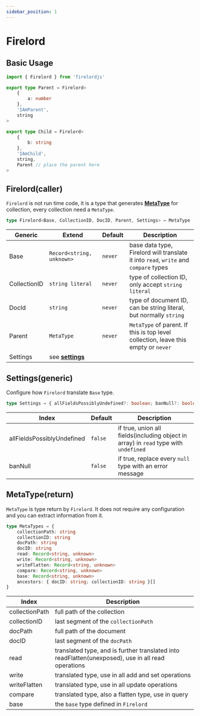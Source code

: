 ```yaml
---
sidebar_position: 1
---
```


# Firelord

## Basic Usage

```ts
import { Firelord } from 'firelordjs'

export type Parent = Firelord<
	{
		a: number
	},
	'IAmParent',
	string
>

export type Child = Firelord<
	{
		b: string
	},
	'IAmChild',
	string,
	Parent // place the parent here
>
```

## Firelord(caller)

`Firelord` is not run time code, it is a type that generates **[MetaType](#metatypeoutput)** for collection, every collection need a `MetaType`.

```ts
type Firelord<Base, CollectionID, DocID, Parent, Settings> = MetaType
```

| Generic      | Extend                            | Default | Description                                                                         |
| ------------ | --------------------------------- | ------- | ----------------------------------------------------------------------------------- |
| Base         | `Record<string, unknown>`         | `never` | base data type, Firelord will translate it into `read`, `write` and `compare` types |
| CollectionID | `string literal`                  | `never` | type of collection ID, only accept `string literal`                                 |
| DocId        | `string`                          | `never` | type of document ID, can be string literal, but normally `string`                   |
| Parent       | `MetaType`                        | `never` | `MetaType` of parent. If this is top level collection, leave this empty or `never`  |
| Settings     | see **[settings](#settingsargs)** |

## Settings(generic)

Configure how `Firelord` translate `Base` type.

```ts
type Settings = { allFieldsPossiblyUndefined?: boolean; banNull?: boolean }
```

| Index                      | Default | Description                                                                          |
| -------------------------- | ------- | ------------------------------------------------------------------------------------ |
| allFieldsPossiblyUndefined | `false` | if true, union all fields(including object in array) in `read` type with `undefined` |
| banNull                    | `false` | if true, replace every `null` type with an error message                             |

## MetaType(return)

`MetaType` is type return by `Firelord`. It does not require any configuration and you can extract information from it.

```ts
type MetaTypes = {
	collectionPath: string
	collectionID: string
	docPath: string
	docID: string
	read: Record<string, unknown>
	write: Record<string, unknown>
	writeFlatten: Record<string, unknown>
	compare: Record<string, unknown>
	base: Record<string, unknown>
	ancestors: { docID: string; collectionID: string }[]
}
```

| Index          | Description                                                                                        |
| -------------- | -------------------------------------------------------------------------------------------------- |
| collectionPath | full path of the collection                                                                        |
| collectionID   | last segment of the `collectionPath`                                                               |
| docPath        | full path of the document                                                                          |
| docID          | last segment of the `docPath`                                                                      |
| read           | translated type, and is further translated into readFlatten(unexposed), use in all read operations |
| write          | translated type, use in all add and set operations                                                 |
| writeFlatten   | translated type, use in all update operations                                                      |
| compare        | translated type, also a flatten type, use in query                                                 |
| base           | the `base` type defined in `Firelord`                                                              |
